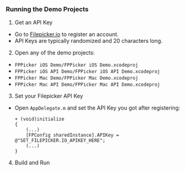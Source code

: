 ### Running the Demo Projects

1. Get an API Key
  - Go to [Filepicker.io](www.filepicker.io) to register an account.
  - API Keys are typically randomized and 20 characters long.

2. Open any of the demo projects:

  - `FPPicker iOS Demo/FPPicker iOS Demo.xcodeproj`
  - `FPPicker iOS API Demo/FPPicker iOS API Demo.xcodeproj`
  - `FPPicker Mac Demo/FPPicker Mac Demo.xcodeproj`
  - `FPPicker Mac API Demo/FPPicker Mac API Demo.xcodeproj`

3. Set your Filepicker API Key
  - Open `AppDelegate.m` and set the API Key you got after registering:

    ```objc
    + (void)initialize
    {
        (...)
        [FPConfig sharedInstance].APIKey = @"SET_FILEPICKER.IO_APIKEY_HERE";
        (...)
    }
    ```
4. Build and Run
